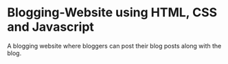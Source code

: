 # Blogging-Website using HTML, CSS and Javascript
A blogging website where bloggers can post their blog posts along with the blog.
